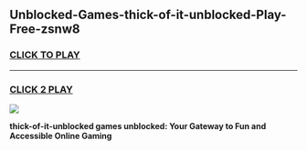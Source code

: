 
## Unblocked-Games-thick-of-it-unblocked-Play-Free-zsnw8
<h3>
<a href="https://premium76.site?title=thick-of-it-unblocked&ref=12A">CLICK TO PLAY</a></h3>
<hr>

<h3>
<a href="https://premium76.site?title=thick-of-it-unblocked&ref=12A">CLICK 2 PLAY</a>
  
</h3>

<a href="https://premium76.site?title=thick-of-it-unblocked&ref=12A"><img src="https://clearcache.store/games.png"></a>


**thick-of-it-unblocked games unblocked: Your Gateway to Fun and Accessible Online Gaming**
